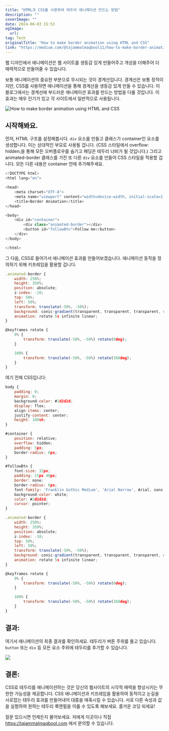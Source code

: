 ```yaml
---
title: "HTML과 CSS를 사용하여 테두리 애니메이션 만드는 방법"
description: ""
coverImage: ""
date: 2024-08-03 15:53
ogImage: 
  url: 
tag: Tech
originalTitle: "How to make border animation using HTML and CSS"
link: "https://medium.com/@tajammalmaqbool11/how-to-make-border-animation-using-html-and-css-a5bbf0f19df6"
---
```




웹 디자인에서 애니메이션은 웹 사이트를 생동감 있게 만들어주고 개성을 더해주어 더 매력적으로 만들어줄 수 있습니다.

보통 애니메이션의 중요한 부분으로 무시되는 것이 경계선입니다. 경계선은 보통 정적이지만, CSS를 사용하면 애니메이션을 통해 경계선을 생동감 있게 만들 수 있습니다. 이 블로그에서는 경계선에 부드러운 애니메이션 효과를 만드는 방법을 다룰 것입니다. 이 효과는 매우 인기가 있고 각 사이트에서 일반적으로 사용됩니다.

![How to make border animation using HTML and CSS](/assets/img/HowtomakeborderanimationusingHTMLandCSS_0.png)

## 시작해봐요.

<div class="content-ad"></div>

먼저, HTML 구조를 설정해봅시다. `div` 요소를 만들고 클래스가 container인 요소를 생성합니다. 이는 상대적인 부모로 사용될 겁니다. (CSS 스타일에서 overflow: hidden;을 통해 모든 오버플로우를 숨기고 패딩은 테두리 너비가 될 것입니다.) 그리고 animated-border 클래스를 가진 또 다른 `div` 요소를 만들어 CSS 스타일을 적용할 겁니다. 모든 다른 내용은 container 안에 추가해주세요.

```js
<!DOCTYPE html>
<html lang="en">

<head>
    <meta charset="UTF-8">
    <meta name="viewport" content="width=device-width, initial-scale=1.0">
    <title>Border Animation</title>
</head>

<body>
    <div id="container">
        <div class="animated-border"></div>
        <button id="followBtn">Follow me</button>
    </div>
</body>

</html>
```

그 다음, CSS로 들어가서 애니메이션 효과를 만들어보겠습니다. 애니메이션 동작을 정의하기 위해 키프레임을 활용할 겁니다.

```js
.animated-border {
    width: 250%;
    height: 350%;
    position: absolute;
    z-index: -10;
    top: 50%;
    left: 50%;
    transform: translate(-50%, -50%);
    background: conic-gradient(transparent, transparent, transparent, red, orange, transparent, transparent, transparent);
    animation: rotate 5s infinite linear;
}

@keyframes rotate {
    0% {
        transform: translate(-50%, -50%) rotate(0deg);
    }

    100% {
        transform: translate(-50%, -50%) rotate(360deg);
    }
}
```

<div class="content-ad"></div>

여기 전체 CSS입니다:

```js
body {
    padding: 0;
    margin: 0;
    background-color: #2d2d2d;
    display: flex;
    align-items: center;
    justify-content: center;
    height: 100vh;
}

#container {
    position: relative;
    overflow: hidden;
    padding: 5px;
    border-radius: 6px;
}

#followBtn {
    font-size: 32px;
    padding: 15px 40px;
    border: none;
    border-radius: 6px;
    font-family: 'Franklin Gothic Medium', 'Arial Narrow', Arial, sans-serif;
    background-color: white;
    color: #2d2d2d;
    cursor: pointer;
}

.animated-border {
    width: 250%;
    height: 350%;
    position: absolute;
    z-index: -10;
    top: 50%;
    left: 50%;
    transform: translate(-50%, -50%);
    background: conic-gradient(transparent, transparent, transparent, red, orange, transparent, transparent, transparent);
    animation: rotate 5s infinite linear;
}

@keyframes rotate {
    0% {
        transform: translate(-50%, -50%) rotate(0deg);
    }

    100% {
        transform: translate(-50%, -50%) rotate(360deg);
    }
}
```

## 결과:

여기서 애니메이션의 최종 결과를 확인하세요. 테두리가 버튼 주위를 돌고 있습니다. `button` 또는 `div` 등 모든 요소 주위에 테두리를 추가할 수 있습니다.

<div class="content-ad"></div>

<img src="https://miro.medium.com/v2/resize:fit:1200/1*hshvfvuBzcHYjGAOnoPLnw.gif" />

## 결론:

CSS로 테두리를 애니메이션하는 것은 당신의 웹사이트의 시각적 매력을 향상시키는 무한한 가능성을 제공합니다. CSS 애니메이션과 키프레임을 활용하여 동적이고 눈길을 사로잡는 테두리 효과를 만들어내어 대중을 매혹시킬 수 있습니다. 서로 다른 속성과 값을 실험하여 원하는 테두리 룩앤필을 이룰 수 있도록 해보세요. 즐거운 코딩 되세요!

질문 있으시면 언제든지 물어보세요. 저에게 이곳이나 직접 https://tajammalmaqbool.com 에서 문의할 수 있습니다.
